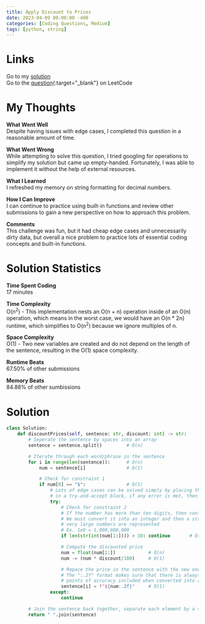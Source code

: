 ```yaml
---
title: Apply Discount to Prices
date: 2023-04-09 00:00:00 -400
categories: [Coding Questions, Medium]
tags: [python, string]
---
```


# Links  

Go to my [solution](#solution)  
Go to the [question](https://leetcode.com/problems/apply-discount-to-prices/description/){:target="_blank"} on LeetCode  

# My Thoughts  

**What Went Well**  
Despite having issues with edge cases, I completed this question in a reasonable amount of time.

**What Went Wrong**  
While attempting to solve this question, I tried googling for operations to simplify my solution but came up empty-handed. 
Fortunately, I was able to implement it without the help of external resources.

**What I Learned**  
I refreshed my memory on string formatting for decimal numbers.

**How I Can Improve**  
I can continue to practice using built-in functions and review other submissions to gain a new perspective on how to approach this problem.

**Comments**  
This challenge was fun, but it had cheap edge cases and unnecessarily dirty data, but overall a nice problem to practice lots of essential coding concepts and built-in functions.

# Solution Statistics  

**Time Spent Coding**  
17 minutes

**Time Complexity**  
O(n<sup>2</sup>) - This implementation nests an O(n + n) operation inside of an O(n) operation, which means in the worst case, we would have an O(n * 2n) runtime, which simplifies to O(n<sup>2</sup>) because we ignore multiples of n.

**Space Complexity**  
O(1) - Two new variables are created and do not depend on the length of the sentence, resulting in the O(1) space complexity.

**Runtime Beats**  
67.50% of other submissions  

**Memory Beats**  
84.88% of other sumbissions  

# Solution  

```python
class Solution:
    def discountPrices(self, sentence: str, discount: int) -> str:
        # Seperate the sentence by spaces into an array
        sentence = sentence.split()         # O(n)

        # Iterate through each word/phrase in the sentence
        for i in range(len(sentence)):      # O(n)
            num = sentence[i]               # O(1)

            # Check for constraint 1
            if num[0] == "$":               # O(1)
                # Lots of edge cases can be solved simply by placing the following
                # in a try-and-accept block, if any error is met, then continue
                try:
                    # Check for constraint 2
                    # If the number has more than ten digits, then continue
                    # We must convert it into an integer and then a string because of how
                    # very large numbers are represented
                    # Ex. 1e9 = 1,000,000,000
                    if len(str(int(num[1:]))) > 10: continue       # O(n + n)

                    # Compute the discounted price
                    num = float(num[1:])            # O(n)
                    num -= (num * discount/100)     # O(1)

                    # Repace the price in the sentence with the new one
                    # The ":.2f" format makes sure that there is always two decimal
                    # points of accuracy included when converted into a string
                    sentence[i] = f"${num:.2f}"     # O(1)
                except:
                    continue

        # Join the sentence back together, separate each element by a space
        return " ".join(sentence)
```

